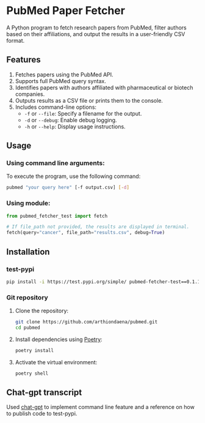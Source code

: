 # PubMed Paper Fetcher

A Python program to fetch research papers from PubMed, filter authors based on their affiliations, and output the results in a user-friendly CSV format.

## Features

1. Fetches papers using the PubMed API.
2. Supports full PubMed query syntax.
3. Identifies papers with authors affiliated with pharmaceutical or biotech companies.
4. Outputs results as a CSV file or prints them to the console.
5. Includes command-line options:
   - `-f` or `--file`: Specify a filename for the output.
   - `-d` or `--debug`: Enable debug logging.
   - `-h` or `--help`: Display usage instructions.

## Usage

### Using command line arguments:
To execute the program, use the following command:

```bash
pubmed "your query here" [-f output.csv] [-d]
```

### Using module:
```python
from pubmed_fetcher_test import fetch

# If file_path not provided, the results are displayed in terminal.
fetch(query="cancer", file_path="results.csv", debug=True)
```

## Installation

### test-pypi
```bash
pip install -i https://test.pypi.org/simple/ pubmed-fetcher-test==0.1.1
```

### Git repository
1. Clone the repository:
    ```bash
    git clone https://github.com/arthiondaena/pubmed.git
    cd pubmed
    ```

2. Install dependencies using [Poetry](https://python-poetry.org/):
    ```bash
    poetry install
    ```

3. Activate the virtual environment:
    ```bash
    poetry shell
    ```

## Chat-gpt transcript
Used [chat-gpt](https://chatgpt.com/c/67811490-a008-8004-b637-3f4aac5a5308) to implement command line feature and a reference on how to publish code to test-pypi.